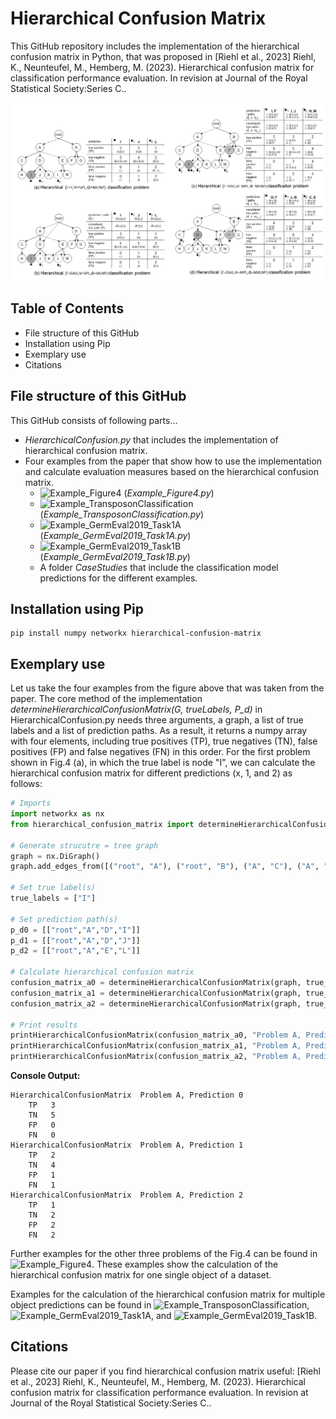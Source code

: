 # Hierarchical Confusion Matrix
This GitHub repository includes the implementation of the hierarchical confusion matrix in Python, that was proposed in [Riehl et al., 2023] Riehl, K., Neunteufel, M., Hemberg, M. (2023). Hierarchical confusion matrix for classification performance evaluation. In revision at Journal of the Royal Statistical Society:Series C..

![Hierarchical Confusion Matrix Examples](https://github.com/DerKevinRiehl/HierarchicalConfusionMatrix/blob/main/ExampleProblems.png)

## Table of Contents
* File structure of this GitHub
* Installation using Pip
* Exemplary use
* Citations

## File structure of this GitHub
This GitHub consists of following parts...
* *HierarchicalConfusion.py* that includes the implementation of hierarchical confusion matrix.
* Four examples from the paper that show how to use the implementation and calculate evaluation measures based on the hierarchical confusion matrix.
  * ![Example_Figure4](https://github.com/DerKevinRiehl/HierarchicalConfusionMatrix/blob/main/JupyterNotebooks/Example_Figure4.ipynb) (*Example_Figure4.py*)
  * ![Example_TransposonClassification](https://github.com/DerKevinRiehl/HierarchicalConfusionMatrix/blob/main/JupyterNotebooks/Example_TransposonClassification.ipynb) (*Example_TransposonClassification.py*)
  * ![Example_GermEval2019_Task1A](https://github.com/DerKevinRiehl/HierarchicalConfusionMatrix/blob/main/JupyterNotebooks/Example_GermEval2019_Task1A.ipynb) (*Example_GermEval2019_Task1A.py*)
  * ![Example_GermEval2019_Task1B](https://github.com/DerKevinRiehl/HierarchicalConfusionMatrix/blob/main/JupyterNotebooks/Example_GermEval2019_Task1B.ipynb) (*Example_GermEval2019_Task1B.py*)
  * A folder *CaseStudies* that include the classification model predictions for the different examples.

## Installation using Pip
```
pip install numpy networkx hierarchical-confusion-matrix
```

## Exemplary use
Let us take the four examples from the figure above that was taken from the paper.
The core method of the implementation *determineHierarchicalConfusionMatrix(G, trueLabels, P_d)* in HierarchicalConfusion.py needs three arguments, a graph, a list of true labels and a list of prediction paths. As a result, it returns a numpy array with four elements, including true positives (TP), true negatives (TN), false positives (FP) and false negatives (FN) in this order.
For the first problem shown in Fig.4 (a), in which the true label is node "I", we can calculate the hierarchical confusion matrix for different predictions (x, 1, and 2) as follows:
```python
# Imports
import networkx as nx
from hierarchical_confusion_matrix import determineHierarchicalConfusionMatrix, printHierarchicalConfusionMatrix

# Generate strucutre = tree graph
graph = nx.DiGraph()
graph.add_edges_from([("root", "A"), ("root", "B"), ("A", "C"), ("A", "D"), ("A", "E"), ("C", "H"), ("D","I"), ("D","J"), ("D","K"), ("E","L"), ("E","M"), ("B","F"), ("B","G")])

# Set true label(s)
true_labels = ["I"]

# Set prediction path(s)
p_d0 = [["root","A","D","I"]]
p_d1 = [["root","A","D","J"]]
p_d2 = [["root","A","E","L"]]

# Calculate hierarchical confusion matrix
confusion_matrix_a0 = determineHierarchicalConfusionMatrix(graph, true_labels, p_d0)
confusion_matrix_a1 = determineHierarchicalConfusionMatrix(graph, true_labels, p_d1)
confusion_matrix_a2 = determineHierarchicalConfusionMatrix(graph, true_labels, p_d2)

# Print results
printHierarchicalConfusionMatrix(confusion_matrix_a0, "Problem A, Prediction 0")
printHierarchicalConfusionMatrix(confusion_matrix_a1, "Problem A, Prediction 1")
printHierarchicalConfusionMatrix(confusion_matrix_a2, "Problem A, Prediction 2")
```
**Console Output:**
```console
HierarchicalConfusionMatrix  Problem A, Prediction 0
	TP	 3
	TN	 5
	FP	 0
	FN	 0
HierarchicalConfusionMatrix  Problem A, Prediction 1
	TP	 2
	TN	 4
	FP	 1
	FN	 1
HierarchicalConfusionMatrix  Problem A, Prediction 2
	TP	 1
	TN	 2
	FP	 2
	FN	 2
```

Further examples for the other three problems of the Fig.4 can be found in ![Example_Figure4](https://github.com/DerKevinRiehl/HierarchicalConfusionMatrix/blob/main/JupyterNotebooks/Example_Figure4.ipynb).
These examples show the calculation of the hierarchical confusion matrix for one single object of a dataset.

Examples for the calculation of the hierarchical confusion matrix for multiple object predictions can be found in ![Example_TransposonClassification](https://github.com/DerKevinRiehl/HierarchicalConfusionMatrix/blob/main/JupyterNotebooks/Example_TransposonClassification.ipynb), ![Example_GermEval2019_Task1A](https://github.com/DerKevinRiehl/HierarchicalConfusionMatrix/blob/main/JupyterNotebooks/Example_GermEval2019_Task1A.ipynb), and ![Example_GermEval2019_Task1B](https://github.com/DerKevinRiehl/HierarchicalConfusionMatrix/blob/main/JupyterNotebooks/Example_GermEval2019_Task1B.ipynb).

## Citations
Please cite our paper if you find hierarchical confusion matrix useful: [Riehl et al., 2023] Riehl, K., Neunteufel, M., Hemberg, M. (2023). Hierarchical confusion matrix for classification performance evaluation. In revision at Journal of the Royal Statistical Society:Series C..
